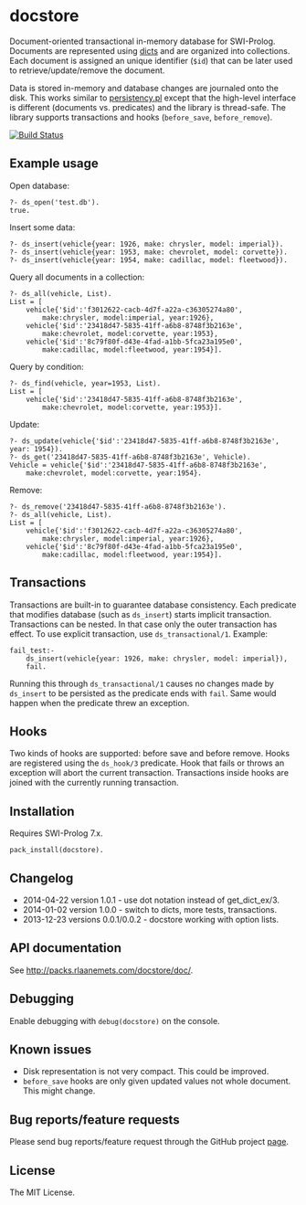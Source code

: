 # docstore

Document-oriented transactional in-memory database for SWI-Prolog. Documents are represented
using [dicts](http://www.swi-prolog.org/pldoc/man?section=dicts) and are organized
into collections. Each document is assigned an unique identifier (`$id`) that can
be later used to retrieve/update/remove the document.

Data is stored in-memory and database changes are journaled onto the disk. This
works similar to [persistency.pl](http://www.swi-prolog.org/pldoc/doc/home/vnc/prolog/lib/swipl/library/persistency.pl)
except that the high-level interface is different (documents vs. predicates) and the library
is thread-safe. The library supports transactions and hooks (`before_save`, `before_remove`).

[![Build Status](https://travis-ci.org/rla/docstore.svg)](https://travis-ci.org/rla/docstore)

## Example usage

Open database:

    ?- ds_open('test.db').
    true.

Insert some data:

    ?- ds_insert(vehicle{year: 1926, make: chrysler, model: imperial}).
    ?- ds_insert(vehicle{year: 1953, make: chevrolet, model: corvette}).
    ?- ds_insert(vehicle{year: 1954, make: cadillac, model: fleetwood}).

Query all documents in a collection:

    ?- ds_all(vehicle, List).
    List = [
        vehicle{'$id':'f3012622-cacb-4d7f-a22a-c36305274a80',
            make:chrysler, model:imperial, year:1926},
        vehicle{'$id':'23418d47-5835-41ff-a6b8-8748f3b2163e',
            make:chevrolet, model:corvette, year:1953},
        vehicle{'$id':'8c79f80f-d43e-4fad-a1bb-5fca23a195e0',
            make:cadillac, model:fleetwood, year:1954}].

Query by condition:

    ?- ds_find(vehicle, year=1953, List).
    List = [
        vehicle{'$id':'23418d47-5835-41ff-a6b8-8748f3b2163e',
            make:chevrolet, model:corvette, year:1953}].

Update:

    ?- ds_update(vehicle{'$id':'23418d47-5835-41ff-a6b8-8748f3b2163e', year: 1954}).
    ?- ds_get('23418d47-5835-41ff-a6b8-8748f3b2163e', Vehicle).
    Vehicle = vehicle{'$id':'23418d47-5835-41ff-a6b8-8748f3b2163e',
        make:chevrolet, model:corvette, year:1954}.

Remove:

    ?- ds_remove('23418d47-5835-41ff-a6b8-8748f3b2163e').
    ?- ds_all(vehicle, List).
    List = [
        vehicle{'$id':'f3012622-cacb-4d7f-a22a-c36305274a80',
            make:chrysler, model:imperial, year:1926},
        vehicle{'$id':'8c79f80f-d43e-4fad-a1bb-5fca23a195e0',
            make:cadillac, model:fleetwood, year:1954}].

## Transactions

Transactions are built-in to guarantee database consistency. Each predicate that
modifies database (such as `ds_insert`) starts implicit transaction. Transactions
can be nested. In that case only the outer transaction has effect. To use explicit
transaction, use `ds_transactional/1`. Example:

    fail_test:-
        ds_insert(vehicle{year: 1926, make: chrysler, model: imperial}),
        fail.

Running this through `ds_transactional/1` causes no changes made by
`ds_insert` to be persisted as the predicate ends with `fail`. Same would
happen when the predicate threw an exception.

## Hooks

Two kinds of hooks are supported: before save and before remove. Hooks are
registered using the `ds_hook/3` predicate. Hook that fails or throws an
exception will abort the current transaction. Transactions inside hooks
are joined with the currently running transaction.

## Installation

Requires SWI-Prolog 7.x.

    pack_install(docstore).

## Changelog

 * 2014-04-22 version 1.0.1 - use dot notation instead of get_dict_ex/3.
 * 2014-01-02 version 1.0.0 - switch to dicts, more tests, transactions.
 * 2013-12-23 versions 0.0.1/0.0.2 - docstore working with option lists.

## API documentation

See <http://packs.rlaanemets.com/docstore/doc/>.

## Debugging

Enable debugging with `debug(docstore)` on the console.

## Known issues

 * Disk representation is not very compact. This could be improved.
 * `before_save` hooks are only given updated values not whole document. This might change.

## Bug reports/feature requests

Please send bug reports/feature request through the GitHub project [page](https://github.com/rla/docstore).

## License

The MIT License.
